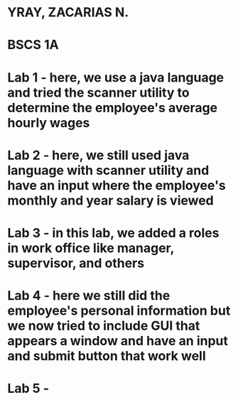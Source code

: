 # YRAY, ZACARIAS N.
# BSCS 1A

# Lab 1 - here, we use a java language and tried the scanner utility to determine the employee's average hourly wages
# Lab 2 - here, we still used java language with scanner utility and have an input where the employee's monthly and year salary is viewed
# Lab 3 - in this lab, we added a roles in work office like manager, supervisor, and others
# Lab 4 - here we still did the employee's personal information but we now tried to include GUI that appears a window and have an input and submit button that work well
# Lab 5 - 
